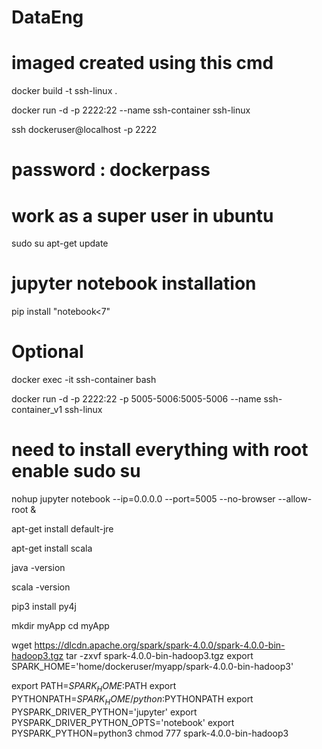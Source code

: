 # DataEng

# imaged created using this cmd
docker build -t ssh-linux .


docker run -d -p 2222:22 --name ssh-container ssh-linux

ssh dockeruser@localhost -p 2222

# password : dockerpass

# work as a super user in ubuntu
sudo su
apt-get update

# jupyter notebook installation
pip install "notebook<7"

# Optional
docker exec -it ssh-container bash


docker run -d -p 2222:22 -p 5005-5006:5005-5006 --name ssh-container_v1 ssh-linux




# need to install everything with root enable sudo su

nohup jupyter notebook --ip=0.0.0.0 --port=5005 --no-browser --allow-root &

apt-get install default-jre

apt-get install scala

java -version

scala -version

pip3 install py4j

mkdir myApp
cd myApp

wget https://dlcdn.apache.org/spark/spark-4.0.0/spark-4.0.0-bin-hadoop3.tgz
tar -zxvf spark-4.0.0-bin-hadoop3.tgz 
export SPARK_HOME='home/dockeruser/myapp/spark-4.0.0-bin-hadoop3'


export PATH=$SPARK_HOME:$PATH
export PYTHONPATH=$SPARK_HOME/python:$PYTHONPATH
export PYSPARK_DRIVER_PYTHON='jupyter'
export PYSPARK_DRIVER_PYTHON_OPTS='notebook'
export PYSPARK_PYTHON=python3
chmod 777 spark-4.0.0-bin-hadoop3
